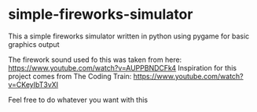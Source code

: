 # simple-fireworks-simulator

This a simple fireworks simulator written in python using pygame for basic graphics output

The firework sound used fo this was taken from here: https://www.youtube.com/watch?v=AUPPBNDCFk4
Inspiration for this project comes from The Coding Train: https://www.youtube.com/watch?v=CKeyIbT3vXI

Feel free to do whatever you want with this

